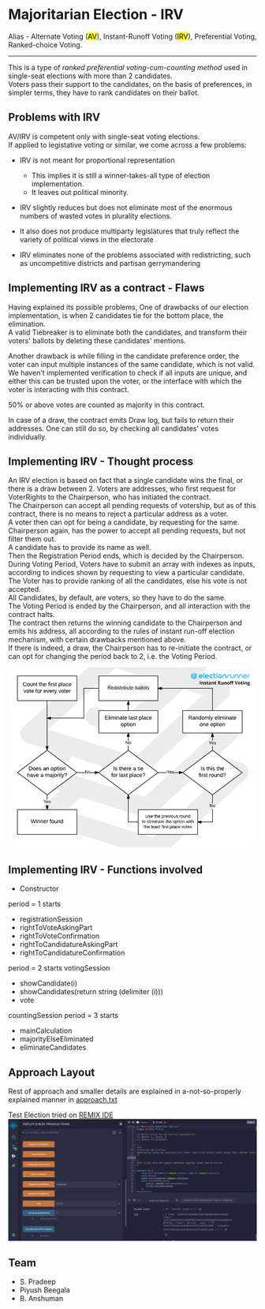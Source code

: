 # Majoritarian Election - IRV

Alias - Alternate Voting (<mark>AV</mark>), Instant-Runoff Voting (<mark>IRV</mark>), Preferential Voting, Ranked-choice Voting.

---

This is a type of _ranked preferential voting-cum-counting method_ used in single-seat elections with more than 2 candidates.  
Voters pass their support to the candidates, on the basis of preferences, in simpler terms, they have to rank candidates on their ballot.

## Problems with IRV

AV/IRV is competent only with single-seat voting elections.  
If applied to legistative voting or similar, we come across a few problems:

- IRV is not meant for proportional representation

  - This implies it is still a winner-takes-all type of election implementation.
  - It leaves out political minority.

- IRV slightly reduces but does not eliminate most of the enormous numbers of wasted votes in plurality elections.

- It also does not produce multiparty legislatures that truly reflect the variety of political views in the electorate

- IRV eliminates none of the problems associated with redistricting, such as uncompetitive districts and partisan gerrymandering

## Implementing IRV as a contract - Flaws

Having explained its possible problems,
One of drawbacks of our election implementation, is when 2 candidates tie for the bottom place, the elimination.  
A valid Tiebreaker is to eliminate both the candidates, and transform their voters' ballots by deleting these candidates' mentions.

Another drawback is while filling in the candidate preference order, the voter can input multiple instances of the same candidate, which is not valid. We haven't implemented verification to check if all inputs are unique, and either this can be trusted upon the voter, or the interface with which the voter is interacting with this contract.

50% or above votes are counted as majority in this contract.

In case of a draw, the contract emits Draw log, but fails to return their addresses. One can still do so, by checking all candidates' votes individually.

## Implementing IRV - Thought process

An IRV election is based on fact that a single candidate wins the final, or there is a draw between 2. Voters are addresses, who first request for VoterRights to the Chairperson, who has initiated the contract.  
The Chairperson can accept all pending requests of votership, but as of this contract, there is no means to reject a particular address as a voter.  
A voter then can opt for being a candidate, by requesting for the same. Chairperson again, has the power to accept all pending requests, but not filter them out.  
A candidate has to provide its name as well.  
Then the Registration Period ends, which is decided by the Chairperson.  
During Voting Period, Voters have to submit an array with indexes as inputs, according to indices shown by requesting to view a particular candidate. The Voter has to provide ranking of all the candidates, else his vote is not accepted.  
All Candidates, by default, are voters, so they have to do the same.  
The Voting Period is ended by the Chairperson, and all interaction with the contract halts.  
The contract then returns the winning candidate to the Chairperson and emits his address, all according to the rules of instant run-off election mechanism, with certain drawbacks mentioned above.  
If there is indeed, a draw, the Chairperson has to re-initiate the contract, or can opt for changing the period back to 2, i.e. the Voting Period.

<img src="./assets/instant-runoff-voting-diagram.png" width="700" />

## Implementing IRV - Functions involved

- Constructor

period = 1 starts

- registrationSession
- rightToVoteAskingPart
- rightToVoteConfirmation
- rightToCandidatureAskingPart
- rightToCandidatureConfirmation

period = 2 starts
votingSession

- showCandidate(i)
- showCandidates(return string (delimiter (i)))
- vote

countingSession
period = 3 starts

- mainCalculation
- majorityElseEliminated
- eliminateCandidates

## Approach Layout

Rest of approach and smaller details are explained in a-not-so-properly explained manner in [approach.txt](./approach.txt)

Test Election tried on [REMIX IDE](https://remix.ethereum.org/)
![screenshotOfElectionInRemix](./assets/output_with_winner2.png)

## Team

- S. Pradeep
- Piyush Beegala
- B. Anshuman
